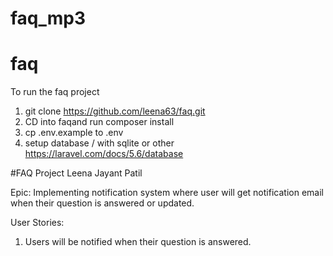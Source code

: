 # faq_mp3
# faq
To run the faq project
1. git clone https://github.com/leena63/faq.git
2. CD into faqand run composer install 
3. cp .env.example to .env
4. setup database / with sqlite or other https://laravel.com/docs/5.6/database

#FAQ Project Leena Jayant Patil

Epic:
Implementing notification system where user will get notification email when their question is answered or updated.

User Stories:
1. Users will be notified when their question is answered.
